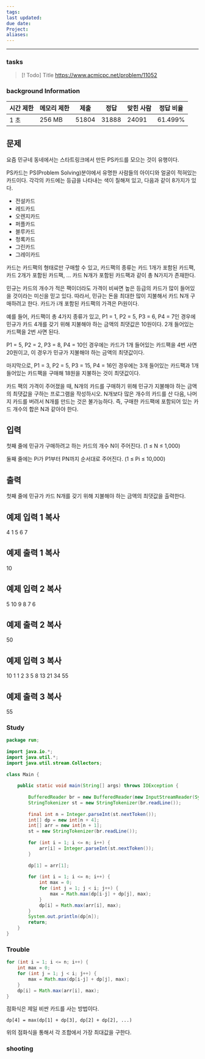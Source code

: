 ```yaml
---
tags: 
last updated: 
due date: 
Project: 
aliases:
---
```

--- 
### tasks

> [! Todo] Title
> https://www.acmicpc.net/problem/11052

### background Information

|시간 제한|메모리 제한|제출|정답|맞힌 사람|정답 비율|
|---|---|---|---|---|---|
|1 초|256 MB|51804|31888|24091|61.499%|

## 문제

요즘 민규네 동네에서는 스타트링크에서 만든 PS카드를 모으는 것이 유행이다.

PS카드는 PS(Problem Solving)분야에서 유명한 사람들의 아이디와 얼굴이 적혀있는 카드이다. 각각의 카드에는 등급을 나타내는 색이 칠해져 있고, 다음과 같이 8가지가 있다.

- 전설카드
- 레드카드
- 오렌지카드
- 퍼플카드
- 블루카드
- 청록카드
- 그린카드
- 그레이카드

카드는 카드팩의 형태로만 구매할 수 있고, 카드팩의 종류는 카드 1개가 포함된 카드팩, 카드 2개가 포함된 카드팩, ... 카드 N개가 포함된 카드팩과 같이 총 N가지가 존재한다.

민규는 카드의 개수가 적은 팩이더라도 가격이 비싸면 높은 등급의 카드가 많이 들어있을 것이라는 미신을 믿고 있다. 따라서, 민규는 돈을 최대한 많이 지불해서 카드 N개 구매하려고 한다. 카드가 i개 포함된 카드팩의 가격은 Pi원이다.

예를 들어, 카드팩이 총 4가지 종류가 있고, P1 = 1, P2 = 5, P3 = 6, P4 = 7인 경우에 민규가 카드 4개를 갖기 위해 지불해야 하는 금액의 최댓값은 10원이다. 2개 들어있는 카드팩을 2번 사면 된다.

P1 = 5, P2 = 2, P3 = 8, P4 = 10인 경우에는 카드가 1개 들어있는 카드팩을 4번 사면 20원이고, 이 경우가 민규가 지불해야 하는 금액의 최댓값이다.

마지막으로, P1 = 3, P2 = 5, P3 = 15, P4 = 16인 경우에는 3개 들어있는 카드팩과 1개 들어있는 카드팩을 구매해 18원을 지불하는 것이 최댓값이다.

카드 팩의 가격이 주어졌을 때, N개의 카드를 구매하기 위해 민규가 지불해야 하는 금액의 최댓값을 구하는 프로그램을 작성하시오. N개보다 많은 개수의 카드를 산 다음, 나머지 카드를 버려서 N개를 만드는 것은 불가능하다. 즉, 구매한 카드팩에 포함되어 있는 카드 개수의 합은 N과 같아야 한다.

## 입력

첫째 줄에 민규가 구매하려고 하는 카드의 개수 N이 주어진다. (1 ≤ N ≤ 1,000)

둘째 줄에는 Pi가 P1부터 PN까지 순서대로 주어진다. (1 ≤ Pi ≤ 10,000)

## 출력

첫째 줄에 민규가 카드 N개를 갖기 위해 지불해야 하는 금액의 최댓값을 출력한다.

## 예제 입력 1 복사

4
1 5 6 7

## 예제 출력 1 복사

10

## 예제 입력 2 복사

5
10 9 8 7 6

## 예제 출력 2 복사

50

## 예제 입력 3 복사

10
1 1 2 3 5 8 13 21 34 55

## 예제 출력 3 복사

55

### Study

```java
package run;  
  
import java.io.*;  
import java.util.*;  
import java.util.stream.Collectors;  
  
class Main {  
  
    public static void main(String[] args) throws IOException {  
  
        BufferedReader br = new BufferedReader(new InputStreamReader(System.in));  
        StringTokenizer st = new StringTokenizer(br.readLine());  
  
        final int n = Integer.parseInt(st.nextToken());  
        int[] dp = new int[n + 4];  
        int[] arr = new int[n + 1];  
        st = new StringTokenizer(br.readLine());  
  
        for (int i = 1; i <= n; i++) {  
            arr[i] = Integer.parseInt(st.nextToken());  
        }  
  
        dp[1] = arr[1];  
  
        for (int i = 1; i <= n; i++) {  
            int max = 0;  
            for (int j = 1; j < i; j++) {  
                max = Math.max(dp[i-j] + dp[j], max);  
            }  
            dp[i] = Math.max(arr[i], max);  
        }  
        System.out.println(dp[n]);  
        return;    
    }  
}
```


### Trouble

```java
for (int i = 1; i <= n; i++) {  
	int max = 0;  
	for (int j = 1; j < i; j++) {  
		max = Math.max(dp[i-j] + dp[j], max);  
	}  
	dp[i] = Math.max(arr[i], max);  
}  

```

점화식은 제일 비싼 카드를 사는 방법이다.
```
dp[4] = max(dp[1] + dp[3], dp[2] + dp[2], ...)
```

위의 점화식을 통해서 각 조합에서 가장 최대값을 구한다.







### shooting
